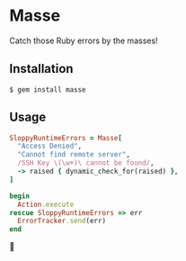 # Masse

Catch those Ruby errors by the masses!

## Installation

    $ gem install masse

## Usage

```ruby
SloppyRuntimeErrors = Masse[
  "Access Denied",
  "Cannot find remote server",
  /SSH Key \(\w+)\ cannot be found/,
  -> raised { dynamic_check_for(raised) },
]

begin
  Action.execute
rescue SloppyRuntimeErrors => err
  ErrorTracker.send(err)
end
```

🎉
